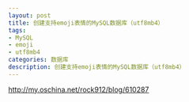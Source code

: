 ```yaml
---
layout: post
title: 创建支持emoji表情的MySQL数据库（utf8mb4）
tags:
- MySQL
- emoji
- utf8mb4
categories: 数据库
description: 创建支持emoji表情的MySQL数据库（utf8mb4）
---
```


http://my.oschina.net/rock912/blog/610287
